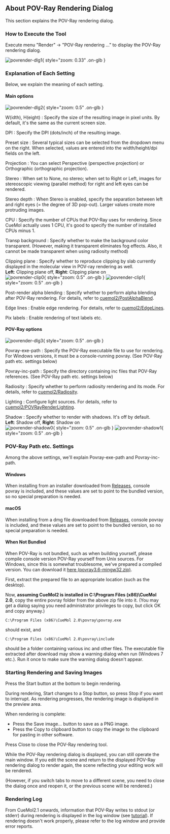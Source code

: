 ## About POV-Ray Rendering Dialog
This section explains the POV-Ray rendering dialog.

### How to Execute the Tool
Execute menu "Render" → "POV-Ray rendering ..." to display the POV-Ray rendering dialog.

![povrender-dlg1](../../assets/images/cuemol2/POVRayRenderDialog/povrender-dlg1.png){ style="zoom: 0.33" .on-glb }

### Explanation of Each Setting
Below, we explain the meaning of each setting.
#### Main options

![povrender-dlg2](../../assets/images/cuemol2/POVRayRenderDialog/povrender-dlg2.png){ style="zoom: 0.5" .on-glb }

W(idth), H(eight)
:   Specify the size of the resulting image in pixel units. By default, it's the same as the current screen size.

DPI
:   Specify the DPI (dots/inch) of the resulting image.

Preset size
:   Several typical sizes can be selected from the dropdown menu on the right. When selected, values are entered into the width/height/dpi fields on the left.

Projection
:   You can select Perspective (perspective projection) or Orthographic (orthographic projection).

Stereo
:   When set to None, no stereo; when set to Right or Left, images for stereoscopic viewing (parallel method) for right and left eyes can be rendered.

Stereo depth
:   When Stereo is enabled, specify the separation between left and right eyes (= the degree of 3D pop-out). Larger values create more protruding images.

CPU
:   Specify the number of CPUs that POV-Ray uses for rendering. Since CueMol actually uses 1 CPU, it's good to specify the number of installed CPUs minus 1.

Transp background
:   Specify whether to make the background color transparent. (However, making it transparent eliminates fog effects. Also, it cannot be made transparent when using radiosity method)

Clipping plane
:   Specify whether to reproduce clipping by slab currently displayed in the molecular view in POV-ray rendering as well.<br/>
**Left**: Clipping plane off, **Right**: Clipping plane on<br/>
![povrender-clip0](../../assets/images/cuemol2/POVRayRenderDialog/povrender-clip0.png){ style="zoom: 0.5" .on-glb }
![povrender-clip1](../../assets/images/cuemol2/POVRayRenderDialog/povrender-clip1.png){ style="zoom: 0.5" .on-glb }

Post-render alpha blending
:   Specify whether to perform alpha blending after POV-Ray rendering. For details, refer to [cuemol2/PostAlphaBlend](../../cuemol2/PostAlphaBlend).

Edge lines
:   Enable edge rendering. For details, refer to [cuemol2/EdgeLines](../../cuemol2/EdgeLines).

Pix labels
:   Enable rendering of text labels etc.

#### POV-Ray options

![povrender-dlg3](../../assets/images/cuemol2/POVRayRenderDialog/povrender-dlg3.png){ style="zoom: 0.5" .on-glb }

Povray-exe-path
:   Specify the POV-Ray executable file to use for rendering. For Windows versions, it must be a console-running povray. (See POV-Ray path etc. settings below)

Povray-inc-path
:   Specify the directory containing inc files that POV-Ray references. (See POV-Ray path etc. settings below)

Radiosity
:   Specify whether to perform radiosity rendering and its mode. For details, refer to [cuemol2/Radiosity](../../cuemol2/Radiosity).

Lighting
:   Configure light sources. For details, refer to [cuemol2/POVRayRenderLighting](../../cuemol2/POVRayRenderLighting).

Shadow
:   Specify whether to render with shadows. It's off by default.<br/>
**Left**: Shadow off, **Right**: Shadow on<br/>
![povrender-shadow0](../../assets/images/cuemol2/POVRayRenderDialog/povrender-shadow0.png){ style="zoom: 0.5" .on-glb }
![povrender-shadow1](../../assets/images/cuemol2/POVRayRenderDialog/povrender-shadow1.png){ style="zoom: 0.5" .on-glb }

### POV-Ray Path etc. Settings
Among the above settings, we'll explain Povray-exe-path and Povray-inc-path.

#### Windows
When installing from an installer downloaded from [Releases](https://github.com/CueMol/cuemol2/releases/), console povray is included, and these values are set to point to the bundled version, so no special preparation is needed.

#### macOS
When installing from a dmg file downloaded from [Releases](https://github.com/CueMol/cuemol2/releases/), console povray is included, and these values are set to point to the bundled version, so no special preparation is needed.

#### When Not Bundled
When POV-Ray is not bundled, such as when building yourself, please compile console version POV-Ray yourself from Unix sources.
For Windows, since this is somewhat troublesome, we've prepared a compiled version.
You can download it [here (povray3.6-mingw32.zip)](http://sourceforge.net/projects/cuemol/files/cuemol2/win32/povray3.6-mingw32.zip/download).

First, extract the prepared file to an appropriate location (such as the desktop).

Now, **assuming CueMol2 is installed in C:\Program Files (x86)\CueMol 2.0**, copy the entire povray folder from the above zip file into it.
(You may get a dialog saying you need administrator privileges to copy, but click OK and copy anyway.)
```
C:\Program Files (x86)\CueMol 2.0\povray\povray.exe
```
should exist, and
```
C:\Program Files (x86)\CueMol 2.0\povray\include
```
should be a folder containing various inc and other files.
The executable file extracted after download may show a warning dialog when run (Windows 7 etc.). Run it once to make sure the warning dialog doesn't appear.

### Starting Rendering and Saving Images
Press the Start button at the bottom to begin rendering.

During rendering, Start changes to a Stop button, so press Stop if you want to interrupt.
As rendering progresses, the rendering image is displayed in the preview area.

When rendering is complete:

*  Press the Save image... button to save as a PNG image.
*  Press the Copy to clipboard button to copy the image to the clipboard for pasting in other software.

Press Close to close the POV-Ray rendering tool.

While the POV-Ray rendering dialog is displayed, you can still operate the main window.
If you edit the scene and return to the displayed POV-Ray rendering dialog to render again, the scene reflecting your editing work will be rendered.

(However, if you switch tabs to move to a different scene, you need to close the dialog once and reopen it, or the previous scene will be rendered.)

### Rendering Log
From CueMol2.1 onwards, information that POV-Ray writes to stdout (or stderr) during rendering is displayed in the log window (see [tutorial](../../Documents/GUIのチュートリアル(CueMol2)/Step1-2)).
If rendering doesn't work properly, please refer to the log window and provide error reports.
